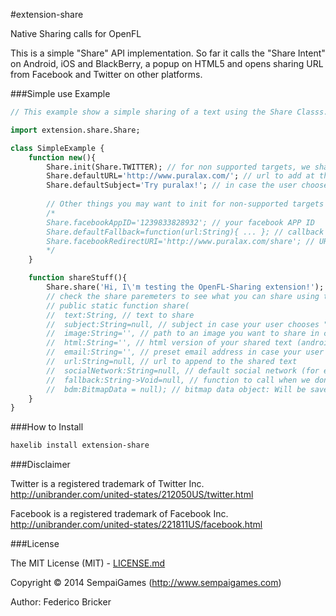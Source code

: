 #extension-share

Native Sharing calls for OpenFL

This is a simple "Share" API implementation. So far it calls the "Share Intent" on Android, iOS and BlackBerry, a popup on HTML5 and opens sharing URL from Facebook and Twitter on other platforms.

###Simple use Example

```haxe
// This example show a simple sharing of a text using the Share Classs.

import extension.share.Share;

class SimpleExample {
	function new(){
		Share.init(Share.TWITTER); // for non supported targets, we share on Twitter (you can also use Share.FACEBOOK)
		Share.defaultURL='http://www.puralax.com/'; // url to add at the end of each share (optional).
		Share.defaultSubject='Try puralax!'; // in case the user choose to share by email, set the subject.
		
		// Other things you may want to init for non-supported targets
		/*
		Share.facebookAppID='1239833828932'; // your facebook APP ID
		Share.defaultFallback=function(url:String){ ... }; // callback function (in case you want to open the share URL yourself).
		Share.facebookRedirectURI='http://www.puralax.com/share'; // URL to go after sharing on facebook.
		*/
	}

	function shareStuff(){
		Share.share('Hi, I\'m testing the OpenFL-Sharing extension!');
		// check the share paremeters to see what you can share using this extension:
		// public static function share(
		//	text:String, // text to share
		//	subject:String=null, // subject in case your user chooses "email"
		//	image:String='', // path to an image you want to share in case you have one
		//	html:String='', // html version of your shared text (android only)
		//	email:String='', // preset email address in case your user chooses "email"
		//	url:String=null, // url to append to the shared text
		//	socialNetwork:String=null, // default social network (for everything but android, ios & blackberry)
		//	fallback:String->Void=null, // function to call when we don't know how to share
		//	bdm:BitmapData = null); // bitmap data object: Will be saved as JPG and shared (ios & android only)
	}
}

```

###How to Install

```bash
haxelib install extension-share
```

###Disclaimer

Twitter is a registered trademark of Twitter Inc.
http://unibrander.com/united-states/212050US/twitter.html

Facebook is a registered trademark of Facebook Inc.
http://unibrander.com/united-states/221811US/facebook.html

###License

The MIT License (MIT) - [LICENSE.md](LICENSE.md)

Copyright &copy; 2014 SempaiGames (http://www.sempaigames.com)

Author: Federico Bricker
